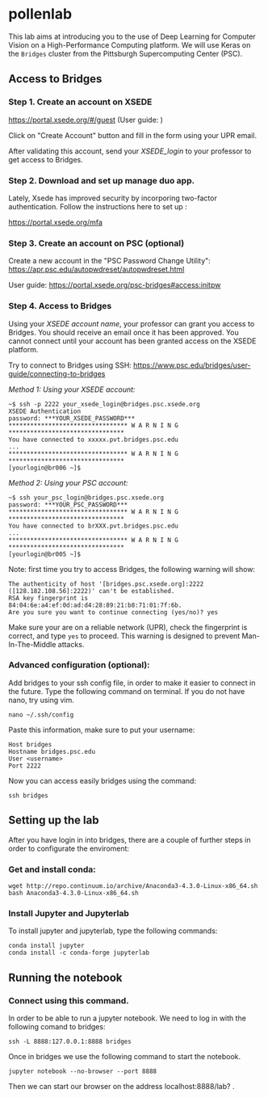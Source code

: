 # pollenlab

This lab aims at introducing you to the use of Deep Learning for Computer Vision on a High-Performance Computing platform. 
We will use Keras on the `Bridges` cluster from the Pittsburgh Supercomputing Center (PSC).

## Access to Bridges

### Step 1. Create an account on XSEDE

https://portal.xsede.org/#/guest (User guide: )

Click on "Create Account" button and fill in the form using your UPR email.

After validating this account, send your _XSEDE_login_ to your professor to get access to Bridges.

### Step 2. Download and set up manage duo app. 

Lately, Xsede has improved security by incorporing two-factor authentication. Follow the instructions here to set up : 

https://portal.xsede.org/mfa

### Step 3. Create an account on PSC (optional)

Create a new account in the "PSC Password Change Utility": https://apr.psc.edu/autopwdreset/autopwdreset.html

User guide: https://portal.xsede.org/psc-bridges#access:initpw

### Step 4. Access to Bridges

Using your _XSEDE account name_, your professor can grant you access to Bridges. 
You should receive an email once it has been approved. You cannot connect until your account has
been granted access on the XSEDE platform.

Try to connect to Bridges using SSH: https://www.psc.edu/bridges/user-guide/connecting-to-bridges

*Method 1: Using your XSEDE account:*
```
~$ ssh -p 2222 your_xsede_login@bridges.psc.xsede.org
XSEDE Authentication
password: ***YOUR_XSEDE_PASSWORD***
********************************* W A R N I N G ********************************
You have connected to xxxxx.pvt.bridges.psc.edu 
...
********************************* W A R N I N G ********************************
[yourlogin@br006 ~]$ 
```

*Method 2: Using your PSC account:*
```
~$ ssh your_psc_login@bridges.psc.xsede.org
password: ***YOUR_PSC_PASSWORD***
********************************* W A R N I N G ********************************
You have connected to brXXX.pvt.bridges.psc.edu 
...
********************************* W A R N I N G ********************************
[yourlogin@br005 ~]$ 
```

Note: first time you try to access Bridges, the following warning will show:
```
The authenticity of host '[bridges.psc.xsede.org]:2222 ([128.182.108.56]:2222)' can't be established.
RSA key fingerprint is 84:04:6e:a4:ef:0d:ad:d4:28:89:21:b8:71:01:7f:6b.
Are you sure you want to continue connecting (yes/no)? yes
```
Make sure your are on a reliable network (UPR), check the fingerprint is correct, and type `yes` to proceed. This warning is designed to prevent Man-In-The-Middle attacks.

### Advanced configuration (optional): 

Add bridges to your ssh config file, in order to make it easier to connect in the future. 
Type the following command on terminal. If you do not have nano, try using vim. 

```
nano ~/.ssh/config
```

Paste this information, make sure to put your username: 

```
Host bridges
Hostname bridges.psc.edu
User <username>
Port 2222
```

Now you can access easily bridges using the command: 

```
ssh bridges 
```

## Setting up the lab

After you have login in into bridges, there are a couple of further steps in order to configurate the enviroment: 

### Get and install conda: 

```
wget http://repo.continuum.io/archive/Anaconda3-4.3.0-Linux-x86_64.sh
bash Anaconda3-4.3.0-Linux-x86_64.sh
```

### Install Jupyter and Jupyterlab

To install jupyter and jupyterlab, type the following commands: 

```
conda install jupyter
conda install -c conda-forge jupyterlab
```


## Running the notebook

### Connect using this command. 

In order to be able to run a jupyter notebook. We need to log in with the following comand to bridges: 

```
ssh -L 8888:127.0.0.1:8888 bridges
```
Once in bridges we use the following command to start the notebook. 

```
jupyter notebook --no-browser --port 8888
```
Then we can start our browser on the address localhost:8888/lab? . 

